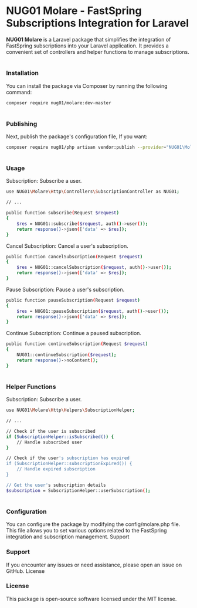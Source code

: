 # NUG01 Molare - FastSpring Subscriptions Integration for Laravel

**NUG01 Molare** is a Laravel package that simplifies the integration of FastSpring subscriptions into your Laravel application. It provides a convenient set of controllers and helper functions to manage subscriptions.

#
### Installation

You can install the package via Composer by running the following command:

```sh
composer require nug01/molare:dev-master
```


#
### Publishing

Next, publish the package's configuration file, If you want:
```sh
composer require nug01/php artisan vendor:publish --provider="NUG01\Molare\MolareServiceProvider" --tag="config"molare:dev-master
```


#
### Usage

Subscription: Subscribe a user.

```sh
use NUG01\Molare\Http\Controllers\SubscriptionController as NUG01;

// ...

public function subscribe(Request $request)
{
    $res = NUG01::subscribe($request, auth()->user());
    return response()->json(['data' => $res]);
}
```


Cancel Subscription: Cancel a user's subscription.

```sh
public function cancelSubscription(Request $request)
{
    $res = NUG01::cancelSubscription($request, auth()->user());
    return response()->json(['data' => $res]);
}
```

Pause Subscription: Pause a user's subscription.

```sh
public function pauseSubscription(Request $request)
{
    $res = NUG01::pauseSubscription($request, auth()->user());
    return response()->json(['data' => $res]);
}
```

Continue Subscription: Continue a paused subscription.

```sh
public function continueSubscription(Request $request)
{
    NUG01::continueSubscription($request);
    return response()->noContent();
}
```


#
### Helper Functions

Subscription: Subscribe a user.

```sh
use NUG01\Molare\Http\Helpers\SubscriptionHelper;

// ...

// Check if the user is subscribed
if (SubscriptionHelper::isSubscribed()) {
    // Handle subscribed user
}

// Check if the user's subscription has expired
if (SubscriptionHelper::subscriptionExpired()) {
    // Handle expired subscription
}

// Get the user's subscription details
$subscription = SubscriptionHelper::userSubscription();
```


#
### Configuration

You can configure the package by modifying the config/molare.php file. This file allows you to set various options related to the FastSpring integration and subscription management.
Support

### Support

If you encounter any issues or need assistance, please open an issue on GitHub.
License

### License

This package is open-source software licensed under the MIT license.




